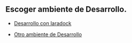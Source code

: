 ## Escoger ambiente de Desarrollo.

- [Desarrollo con laradock](laradockdevelopment.md)


- [Otro ambiente de Desarrollo](otherdevelopmentenvironment.md)


